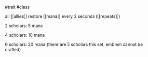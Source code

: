 #trait
#class

all [[allies]] restore [[mana]] every 2 seconds ([[repeats]])

2 scholars: 5 mana

4 scholars: 10 mana

6 scholars: 20 mana (there are 5 scholars this set, emblem cannot be crafted)